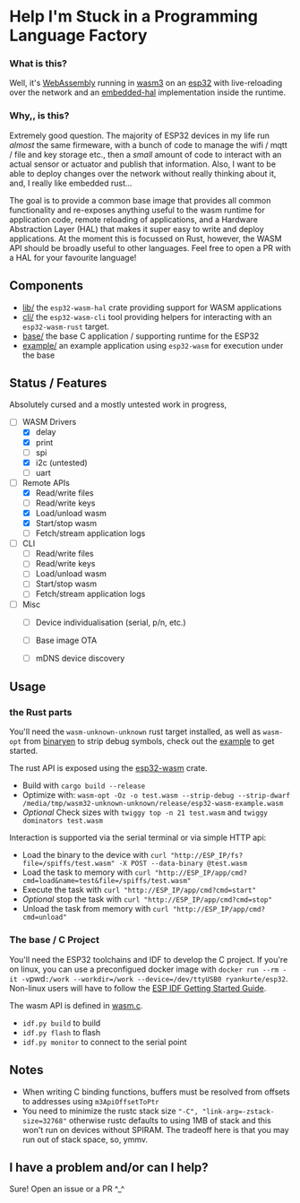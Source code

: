 # Help I'm Stuck in a Programming Language Factory


### What is this?

Well, it's [WebAssembly](https://webassembly.org/) running in [wasm3](https://github.com/wasm3/wasm3) on an [esp32](https://www.espressif.com/en/products/hardware/esp32/overview) with live-reloading over the network and an [embedded-hal](https://github.com/rust-embedded/embedded-hal/) implementation inside the runtime.


### Why,, is this?

Extremely good question. The majority of ESP32 devices in my life run _almost_ the same firmeware, with a bunch of code to manage the wifi / mqtt / file and key storage etc., then a _small_ amount of code to interact with an actual sensor or actuator and publish that information. Also, I want to be able to deploy changes over the network without really thinking about it, and, I really like embedded rust...

The goal is to provide a common base image that provides all common functionality and re-exposes anything useful to the wasm runtime for application code, remote reloading of applications, and a Hardware Abstraction Layer (HAL) that makes it super easy to write and deploy applications. At the moment this is focussed on Rust, however, the WASM API should be broadly useful to other languages. Feel free to open a PR with a HAL for your favourite language!


## Components

- [lib/](lib/) the `esp32-wasm-hal` crate providing support for WASM applications
- [cli/](cli/) the `esp32-wasm-cli` tool providing helpers for interacting with an `esp32-wasm-rust` target.
- [base/](base/) the base C application / supporting runtime for the ESP32
- [example/](example) an example application using `esp32-wasm` for execution under the base 


## Status / Features

Absolutely cursed and a mostly untested work in progress, 

- [ ] WASM Drivers
  - [x] delay
  - [x] print
  - [ ] spi
  - [x] i2c (untested)
  - [ ] uart
- [ ] Remote APIs
  - [x] Read/write files
  - [ ] Read/write keys
  - [x] Load/unload wasm
  - [x] Start/stop wasm
  - [ ] Fetch/stream application logs
- [ ] CLI
  - [ ] Read/write files
  - [ ] Read/write keys
  - [ ] Load/unload wasm
  - [ ] Start/stop wasm
  - [ ] Fetch/stream application logs
- [ ] Misc
  - [ ] Device individualisation (serial, p/n, etc.)
  - [ ] Base image OTA
  - [ ] mDNS device discovery


## Usage


### the Rust parts

You'll need the `wasm-unknown-unknown` rust target installed, as well as `wasm-opt` from [binaryen](https://github.com/WebAssembly/binaryen) to strip debug symbols, check out the [example](https://github.com/ryankurte/rust-esp32-wasm/tree/master/example) to get started.

The rust API is exposed using the [esp32-wasm](https://github.com/ryankurte/rust-esp32-wasm/tree/master/lib) crate.

- Build with `cargo build --release`
- Optimize with: `wasm-opt -Oz -o test.wasm --strip-debug --strip-dwarf /media/tmp/wasm32-unknown-unknown/release/esp32-wasm-example.wasm`
- _Optional_ Check sizes with `twiggy top -n 21 test.wasm` and `twiggy dominators test.wasm`

Interaction is supported via the serial terminal or via simple HTTP api:

- Load the binary to the device with `curl "http://ESP_IP/fs?file=/spiffs/test.wasm" -X POST --data-binary @test.wasm`
- Load the task to memory with `curl "http://ESP_IP/app/cmd?cmd=load&name=test&file=/spiffs/test.wasm"`
- Execute the task with `curl "http://ESP_IP/app/cmd?cmd=start"`
- _Optional_ stop the task with `curl "http://ESP_IP/app/cmd?cmd=stop"`
- Unload the task from memory with `curl "http://ESP_IP/app/cmd?cmd=unload"`



### The base / C Project

You'll need the ESP32 toolchains and IDF to develop the C project. If you're on linux, you can use a preconfigued docker image with `docker run --rm -it -v`pwd`:/work --workdir=/work --device=/dev/ttyUSB0 ryankurte/esp32`. Non-linux users will have to follow the [ESP IDF Getting Started Guide](https://docs.espressif.com/projects/esp-idf/en/latest/get-started/).

The wasm API is defined in [wasm.c](https://github.com/ryankurte/rust-esp32-wasm/blob/master/base/main/wasm.c).

- `idf.py build` to build 
- `idf.py flash` to flash
- `idf.py monitor` to connect to the serial point


## Notes

- When writing C binding functions, buffers must be resolved from offsets to addresses using `m3ApiOffsetToPtr`
- You need to minimize the rustc stack size `"-C", "link-arg=-zstack-size=32768"` otherwise rustc defaults to using 1MB of stack and this won't run on devices without SPIRAM. The tradeoff here is that you may run out of stack space, so, ymmv.


## I have a problem and/or can I help?

Sure! Open an issue or a PR ^_^
